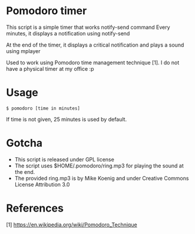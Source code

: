 Pomodoro timer
=====================

This script is a simple timer that works notify-send command
Every minutes, it displays a notification using notify-send

At the end of the timer, it displays a critical notification and plays a sound using mplayer

Used to work using Pomodoro time management technique [1]. I do not have a physical timer at my office :p


Usage
=====
	$ pomodoro [time in minutes]

If time is not given, 25 minutes is used by default.

Gotcha
======
* This script is released under GPL license
* The script uses $HOME/.pomodoro/ring.mp3 for playing the sound at the end.
* The provided ring.mp3 is by Mike Koenig and under Creative Commons License Attribution 3.0

References
==========
[1] https://en.wikipedia.org/wiki/Pomodoro_Technique
